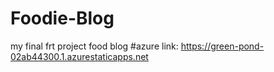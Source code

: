 # Foodie-Blog
my final frt project food blog 
#azure link: 
https://green-pond-02ab44300.1.azurestaticapps.net
